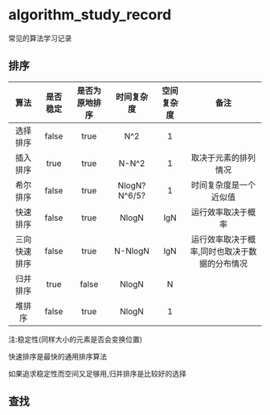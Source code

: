 # algorithm_study_record
常见的算法学习记录

## 排序



| 算法 | 是否稳定 | 是否为原地排序 | 时间复杂度 | 空间复杂度 | 备注 |
|:----:|:--------:|:--------------:|:----------:|:----------:|:----:|
| 选择排序 |false|true| N^2 | 1 ||
| 插入排序 |true|true| N-N^2 | 1 | 取决于元素的排列情况 |
| 希尔排序 |false|true| NlogN? N^6/5? | 1 | 时间复杂度是一个近似值 |
| 快速排序 |false|true| NlogN | lgN | 运行效率取决于概率 |
| 三向快速排序 |false|true| N-NlogN | lgN | 运行效率取决于概率,同时也取决于数据的分布情况 |
| 归并排序 |true|false| NlogN | N ||
| 堆排序 |false|true| NlogN | 1 ||
注:稳定性(同样大小的元素是否会变换位置)

快速排序是最快的通用排序算法

如果追求稳定性而空间又足够用,归并排序是比较好的选择


## 查找